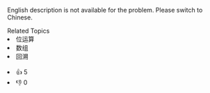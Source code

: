 <p>English description is not available for the problem. Please switch to Chinese.</p>
<div><div>Related Topics</div><div><li>位运算</li><li>数组</li><li>回溯</li></div></div><br><div><li>👍 5</li><li>👎 0</li></div>